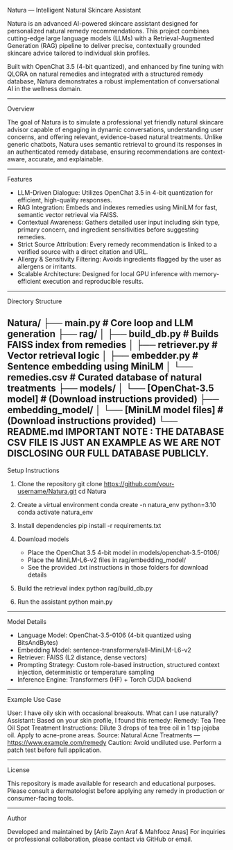 Natura — Intelligent Natural Skincare Assistant

Natura is an advanced AI-powered skincare assistant designed for personalized natural remedy recommendations. This project combines cutting-edge large language models (LLMs) with a Retrieval-Augmented Generation (RAG) pipeline to deliver precise, contextually grounded skincare advice tailored to individual skin profiles.

Built with OpenChat 3.5 (4-bit quantized), and enhanced by fine tuning with QLORA on natural remedies and integrated with a structured remedy database, Natura demonstrates a robust implementation of conversational AI in the wellness domain.

---

Overview

The goal of Natura is to simulate a professional yet friendly natural skincare advisor capable of engaging in dynamic conversations, understanding user concerns, and offering relevant, evidence-based natural treatments. Unlike generic chatbots, Natura uses semantic retrieval to ground its responses in an authenticated remedy database, ensuring recommendations are context-aware, accurate, and explainable.

---

Features

- LLM-Driven Dialogue: Utilizes OpenChat 3.5 in 4-bit quantization for efficient, high-quality responses.
- RAG Integration: Embeds and indexes remedies using MiniLM for fast, semantic vector retrieval via FAISS.
- Contextual Awareness: Gathers detailed user input including skin type, primary concern, and ingredient sensitivities before suggesting remedies.
- Strict Source Attribution: Every remedy recommendation is linked to a verified source with a direct citation and URL.
- Allergy & Sensitivity Filtering: Avoids ingredients flagged by the user as allergens or irritants.
- Scalable Architecture: Designed for local GPU inference with memory-efficient execution and reproducible results.

---

Directory Structure

Natura/
├── main.py                  # Core loop and LLM generation
├── rag/
│   ├── build_db.py          # Builds FAISS index from remedies
│   ├── retriever.py         # Vector retrieval logic
│   ├── embedder.py          # Sentence embedding using MiniLM
│   └── remedies.csv         # Curated database of natural treatments
├── models/
│   └── [OpenChat-3.5 model] # (Download instructions provided)
├── embedding_model/
│   └── [MiniLM model files] # (Download instructions provided)
└── README.md
IMPORTANT NOTE : THE DATABASE CSV FILE IS JUST AN EXAMPLE AS WE ARE NOT DISCLOSING OUR FULL DATABASE PUBLICLY.
---

Setup Instructions

1. Clone the repository
   git clone https://github.com/your-username/Natura.git
   cd Natura

2. Create a virtual environment
   conda create -n natura_env python=3.10
   conda activate natura_env

3. Install dependencies
   pip install -r requirements.txt

4. Download models
   - Place the OpenChat 3.5 4-bit model in models/openchat-3.5-0106/
   - Place the MiniLM-L6-v2 files in rag/embedding_model/
   - See the provided .txt instructions in those folders for download details

5. Build the retrieval index
   python rag/build_db.py

6. Run the assistant
   python main.py

---

Model Details

- Language Model: OpenChat-3.5-0106 (4-bit quantized using BitsAndBytes)
- Embedding Model: sentence-transformers/all-MiniLM-L6-v2
- Retriever: FAISS (L2 distance, dense vectors)
- Prompting Strategy: Custom role-based instruction, structured context injection, deterministic or temperature sampling
- Inference Engine: Transformers (HF) + Torch CUDA backend

---

Example Use Case

User: I have oily skin with occasional breakouts. What can I use naturally?
Assistant: Based on your skin profile, I found this remedy:
Remedy: Tea Tree Oil Spot Treatment
Instructions: Dilute 3 drops of tea tree oil in 1 tsp jojoba oil. Apply to acne-prone areas.
Source: Natural Acne Treatments — https://www.example.com/remedy
Caution: Avoid undiluted use. Perform a patch test before full application.

---

License

This repository is made available for research and educational purposes. Please consult a dermatologist before applying any remedy in production or consumer-facing tools.

---

Author

Developed and maintained by [Arib Zayn Araf & Mahfooz Anas]
For inquiries or professional collaboration, please contact via GitHub or email.
